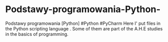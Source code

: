 # Podstawy-programowania-Python-
Podstawy programowania [Python] #Python #PyCharm
Here I' put files in the Python scripting language . Some of them are part of the A.H.E studies in the basics of programming.
